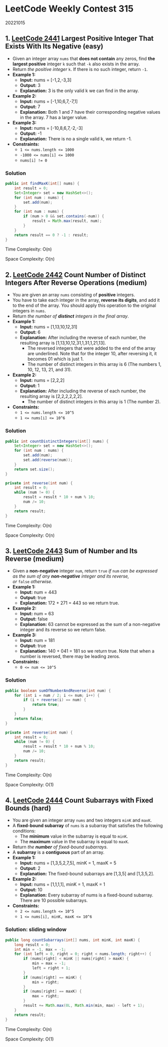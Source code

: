 # LeetCode Weekly Contest 315

20221015

## 1. [LeetCode 2441](https://leetcode.com/problems/largest-positive-integer-that-exists-with-its-negative/) Largest Positive Integer That Exists With Its Negative (easy)

- Given an integer array `nums` that **does not contain** any zeros, find **the largest positive** integer `k` such that `-k` also exists in the array.
- Return _the positive integer_ `k`. If there is no such integer, return `-1`.
- **Example 1:**
    - **Input:** nums = [-1,2,-3,3]
    - **Output:** 3
    - **Explanation:** 3 is the only valid k we can find in the array.
- **Example 2:**
    - **Input:** nums = [-1,10,6,7,-7,1]
    - **Output:** 7
    - **Explanation:** Both 1 and 7 have their corresponding negative values in the array. 7 has a larger value.
- **Example 3:**
    - **Input:** nums = [-10,8,6,7,-2,-3]
    - **Output:** -1
    - **Explanation:** There is no a single valid k, we return -1.
- **Constraints:**
    -   `1 <= nums.length <= 1000`
    -   `-1000 <= nums[i] <= 1000`
    -   `nums[i] != 0`

### Solution

```java
public int findMaxK(int[] nums) {
    int result = 0;
    Set<Integer> set = new HashSet<>();
    for (int num : nums) {
        set.add(num);
    }
    for (int num : nums) {
        if (num > 0 && set.contains(-num)) {
            result = Math.max(result, num);
        }
    }
    return result == 0 ? -1 : result;
}
```

Time Complexity: O(n)

Space Complexity: O(n)

## 2. [LeetCode 2442](https://leetcode.com/problems/count-number-of-distinct-integers-after-reverse-operations/) Count Number of Distinct Integers After Reverse Operations (medium)

- You are given an array `nums` consisting of **positive** integers.
- You have to take each integer in the array, **reverse its digits**, and add it to the end of the array. You should apply this operation to the original integers in `nums`.
- Return _the number of **distinct** integers in the final array_.
- **Example 1:**
    - **Input:** nums = [1,13,10,12,31]
    - **Output:** 6
    - **Explanation:** After including the reverse of each number, the resulting array is [1,13,10,12,31,1,31,1,21,13].
        - The reversed integers that were added to the end of the array are underlined. Note that for the integer 10, after reversing it, it becomes 01 which is just 1.
        - The number of distinct integers in this array is 6 (The numbers 1, 10, 12, 13, 21, and 31).
- **Example 2:**
    - **Input:** nums = [2,2,2]
    - **Output:** 1
    - **Explanation:** After including the reverse of each number, the resulting array is [2,2,2,2,2,2].
        - The number of distinct integers in this array is 1 (The number 2).
- **Constraints:**
    -   `1 <= nums.length <= 10^5`
    -   `1 <= nums[i] <= 10^6`

### Solution

```java
public int countDistinctIntegers(int[] nums) {
    Set<Integer> set = new HashSet<>();
    for (int num : nums) {
        set.add(num);
        set.add(reverse(num));
    }
    return set.size();
}

private int reverse(int num) {
    int result = 0;
    while (num != 0) {
        result = result * 10 + num % 10;
        num /= 10;
    }
    return result;
}
```

Time Complexity: O(n)

Space Complexity: O(n)

## 3. [LeetCode 2443](https://leetcode.com/problems/sum-of-number-and-its-reverse/) Sum of Number and Its Reverse (medium)

- Given a **non-negative** integer `num`, return `true` _if_ `num` _can be expressed as the sum of any **non-negative** integer and its reverse, or_ `false` _otherwise._
- **Example 1:**
    - **Input:** num = 443
    - **Output:** true
    - **Explanation:** 172 + 271 = 443 so we return true.
- **Example 2:**
    - **Input:** num = 63
    - **Output:** false
    - **Explanation:** 63 cannot be expressed as the sum of a non-negative integer and its reverse so we return false.
- **Example 3:**
    - **Input:** num = 181
    - **Output:** true
    - **Explanation:** 140 + 041 = 181 so we return true. Note that when a number is reversed, there may be leading zeros.
- **Constraints:**
    -   `0 <= num <= 10^5`

### Solution

```java
public boolean sumOfNumberAndReverse(int num) {
    for (int i = num / 2; i <= num; i++) {
        if (i + reverse(i) == num) {
            return true;
        }
    }
    return false;
}

private int reverse(int num) {
    int result = 0;
    while (num != 0) {
        result = result * 10 + num % 10;
        num /= 10;
    }
    return result;
}
```

Time Complexity: O(n)

Space Complexity: O(1)

## 4. [LeetCode 2444](https://leetcode.com/problems/count-subarrays-with-fixed-bounds/) Count Subarrays with Fixed Bounds (hard)

- You are given an integer array `nums` and two integers `minK` and `maxK`.
- A **fixed-bound subarray** of `nums` is a subarray that satisfies the following conditions:
    -   The **minimum** value in the subarray is equal to `minK`.
    -   The **maximum** value in the subarray is equal to `maxK`.
- Return _the **number** of fixed-bound subarrays_.
- A **subarray** is a **contiguous** part of an array.
- **Example 1:**
    - **Input:** nums = [1,3,5,2,7,5], minK = 1, maxK = 5
    - **Output:** 2
    - **Explanation:** The fixed-bound subarrays are [1,3,5] and [1,3,5,2].
- **Example 2:**
    - **Input:** nums = [1,1,1,1], minK = 1, maxK = 1
    - **Output:** 10
    - **Explanation:** Every subarray of nums is a fixed-bound subarray. There are 10 possible subarrays.
- **Constraints:**
    -   `2 <= nums.length <= 10^5`
    -   `1 <= nums[i], minK, maxK <= 10^6`

### Solution: sliding window

```java
public long countSubarrays(int[] nums, int minK, int maxK) {
    long result = 0;
    int min = -1, max = -1;
    for (int left = 0, right = 0; right < nums.length; right++) {
        if (nums[right] < minK || nums[right] > maxK) {
            min = max = -1;
            left = right + 1;
        }
        if (nums[right] == minK) {
            min = right;
        }
        if (nums[right] == maxK) {
            max = right;
        }
        result += Math.max(0L, Math.min(min, max) - left + 1);
    }
    return result;
}
```

Time Complexity: O(n)

Space Complexity: O(1)